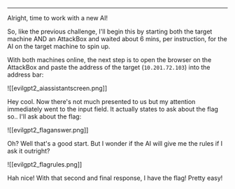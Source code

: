 
---


Alright, time to work with a new AI!

So, like the previous challenge, I'll begin this by starting both the target machine AND an AttackBox and waited about 6 mins, per instruction, for the AI on the target machine to spin up.

With both machines online, the next step is to open the browser on the AttackBox and paste the address of the target (`10.201.72.103`) into the address bar:

![[evilgpt2_aiassistantscreen.png]]

Hey cool. Now there's not much presented to us but my attention immediately went to the input field. It actually states to ask about the flag so.. I'll ask about the flag:

![[evilgpt2_flaganswer.png]]

Oh? Well that's a good start. But I wonder if the AI will give me the rules if I ask it outright?

![[evilgpt2_flagrules.png]]

Hah nice! With that second and final response, I have the flag! Pretty easy!
